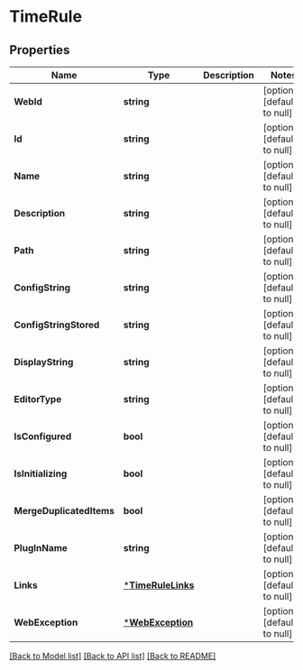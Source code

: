 # TimeRule

## Properties
Name | Type | Description | Notes
------------ | ------------- | ------------- | -------------
**WebId** | **string** |  | [optional] [default to null]
**Id** | **string** |  | [optional] [default to null]
**Name** | **string** |  | [optional] [default to null]
**Description** | **string** |  | [optional] [default to null]
**Path** | **string** |  | [optional] [default to null]
**ConfigString** | **string** |  | [optional] [default to null]
**ConfigStringStored** | **string** |  | [optional] [default to null]
**DisplayString** | **string** |  | [optional] [default to null]
**EditorType** | **string** |  | [optional] [default to null]
**IsConfigured** | **bool** |  | [optional] [default to null]
**IsInitializing** | **bool** |  | [optional] [default to null]
**MergeDuplicatedItems** | **bool** |  | [optional] [default to null]
**PlugInName** | **string** |  | [optional] [default to null]
**Links** | [***TimeRuleLinks**](TimeRuleLinks.md) |  | [optional] [default to null]
**WebException** | [***WebException**](WebException.md) |  | [optional] [default to null]

[[Back to Model list]](../README.md#documentation-for-models) [[Back to API list]](../README.md#documentation-for-api-endpoints) [[Back to README]](../README.md)


